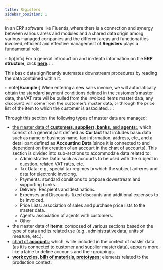 ```yaml
---
title: Registers
sidebar_position: 1
---
```


In an ERP software like Fluentis, where there is a connection and synergy between various areas and modules and a shared data origin among various managed companies and the different areas and functionalities involved, efficient and effective management of **Registers** plays a fundamental role.

:::tip[Info]
For a general introduction and in-depth information on the **ERP structure**, click [**here**](/docs/guide/intro/intro-erp).
:::

This basic data significantly automates downstream procedures by reading the data contained within it.

:::note[**Example:**]
When entering a new sales invoice, we will automatically obtain the standard payment conditions defined in the customer’s master data, the VAT rate will be pulled from the invoiced item’s master data, any discounts will come from the customer’s master data, or through the price list of the item to which the customer is associated.
:::

Through this section, the following types of master data are managed:
- [the master data of **customers, suppliers, banks,** and **agents**:](/docs/erp-home/registers/contacts/registers-management), which consist of a general part defined as **Contact** that includes basic data such as name or business name, tax information, address, etc., and a detail part defined as **Accounting Data** (since it is connected to and dependent on the creation of an account in the chart of accounts). This section is divided into sub-sections to accommodate data related to:
    - Administrative Data: such as accounts to be used with the subject in question, related VAT rates, etc.
    - Tax Data: e.g., special tax regimes to which the subject adheres and data for electronic invoicing.
    - Payments: standard conditions to propose downstream and supporting banks.
    - Delivery: Recipients and destinations.
    - Expenses and Discounts: fixed discounts and additional expenses to be invoiced.
    - Price Lists: association of sales and purchase price lists to the master data.
    - Agents: association of agents with customers.
    - Other
- [the master data of **items**:](/docs/erp-home/registers/items/master-item-intro) composed of various sections based on the type of data and its related use (e.g., administrative data, units of measure, etc.).
- [chart of **accounts**:](/docs/erp-home/registers/accounting/analytic-chart-of-accounts) which, while included in the context of master data (as it is connected to customer and supplier master data), appears more like a table to define accounts and their groupings.
- **[work cycles,](/docs/erp-home/registers/production/routes/cycle-management-and-production-phases) [bills of materials](/docs/erp-home/registers/production/bill-of-materials/bom), [prototypes:](/docs/erp-home/registers/production/standardization/new-prototype)** elements related to the production context.